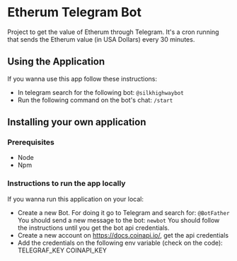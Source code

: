 # Etherum Telegram Bot

Project to get the value of Etherum through Telegram. It's a cron running that sends the Etherum value (in USA Dollars)
every 30 minutes.

## Using the Application

If you wanna use this app follow these instructions:

* In telegram search for the following bot:
`@silkhighwaybot`
* Run the following command on the bot's chat:
`/start`


## Installing your own application

### Prerequisites

* Node
* Npm


### Instructions to run the app locally

If you wanna run this application on your local:

* Create a new Bot. For doing it go to Telegram and search for:
`@BotFather`
You should send a new message to the bot:
`newbot`
You should follow the instructions until you get the bot api credentials.
* Create a new account on https://docs.coinapi.io/, get the api credentials
* Add the credentials on the following env variable (check on the code):
TELEGRAF_KEY
COINAPI_KEY